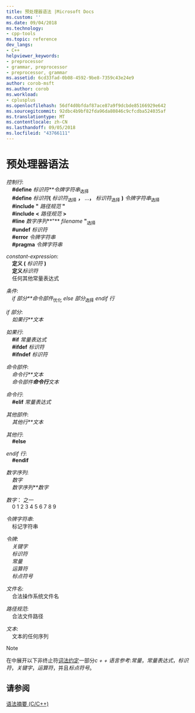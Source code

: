 ```yaml
---
title: 预处理器语法 |Microsoft Docs
ms.custom: ''
ms.date: 09/04/2018
ms.technology:
- cpp-tools
ms.topic: reference
dev_langs:
- C++
helpviewer_keywords:
- preprocessor
- grammar, preprocessor
- preprocessor, grammar
ms.assetid: 6cd33fad-0b08-4592-9be8-7359c43e24e9
author: corob-msft
ms.author: corob
ms.workload:
- cplusplus
ms.openlocfilehash: 56df4d0bfdaf87ace87a9f9dcbde85166929e642
ms.sourcegitcommit: 92dbc4b9bf82fda96da80846c9cfcdba524035af
ms.translationtype: MT
ms.contentlocale: zh-CN
ms.lasthandoff: 09/05/2018
ms.locfileid: "43766111"
---
```

# <a name="preprocessor-grammar"></a>预处理器语法

*控制行*:<br/>
&nbsp;&nbsp;&nbsp;&nbsp;**#define** *标识符**令牌字符串*<sub>选择</sub><br/>
&nbsp;&nbsp;&nbsp;&nbsp;**#define** <em>标识符</em>**(** *标识符*<sub>选择</sub> **，** ...**，** *标识符*<sub>选择</sub> **)** *令牌字符串*<sub>选择</sub><br/>
&nbsp;&nbsp;&nbsp;&nbsp;**#include** **"** *路径规范* **"**<br/>
&nbsp;&nbsp;&nbsp;&nbsp;**#include** **\<** *路径规范* **>**<br/>
&nbsp;&nbsp;&nbsp;&nbsp;**#line** *数字序列***"** *filename* **"**<sub>选择  </sub><br/>
&nbsp;&nbsp;&nbsp;&nbsp;**#undef** *标识符*<br/>
&nbsp;&nbsp;&nbsp;&nbsp;**#error** *令牌字符串*<br/>
&nbsp;&nbsp;&nbsp;&nbsp;**#pragma** *令牌字符串*

*constant-expression*:<br/>
&nbsp;&nbsp;&nbsp;&nbsp;**定义 (** *标识符* **)**<br/>
&nbsp;&nbsp;&nbsp;&nbsp;**定义***标识符*<br/>
&nbsp;&nbsp;&nbsp;&nbsp;任何其他常量表达式

*条件*:<br/>
&nbsp;&nbsp;&nbsp;&nbsp;*if 部分**命令部件*<sub>优化</sub> *else 部分*<sub>选择</sub> *endif 行*

*if 部分*:<br/>
&nbsp;&nbsp;&nbsp;&nbsp;*如果行**文本*

*如果行*:<br/>
&nbsp;&nbsp;&nbsp;&nbsp;**#if** *常量表达式*<br/>
&nbsp;&nbsp;&nbsp;&nbsp;**#ifdef** *标识符*<br/>
&nbsp;&nbsp;&nbsp;&nbsp;**#ifndef** *标识符*

*命令部件*:<br/>
&nbsp;&nbsp;&nbsp;&nbsp;*命令行**文本*<br/>
&nbsp;&nbsp;&nbsp;&nbsp;*命令部件**命令行**文本*

*命令行*:<br/>
&nbsp;&nbsp;&nbsp;&nbsp;**#elif** *常量表达式*

*其他部件*:<br/>
&nbsp;&nbsp;&nbsp;&nbsp;*其他行**文本*

*其他行*:<br/>
&nbsp;&nbsp;&nbsp;&nbsp;**#else**

*endif 行*:<br/>
&nbsp;&nbsp;&nbsp;&nbsp;**#endif**

*数字序列*:<br/>
&nbsp;&nbsp;&nbsp;&nbsp;*数字*<br/>
&nbsp;&nbsp;&nbsp;&nbsp;*数字序列**数字*

*数字*： 之一<br/>
&nbsp;&nbsp;&nbsp;&nbsp;0 1 2 3 4 5 6 7 8 9

*令牌字符串*:<br/>
&nbsp;&nbsp;&nbsp;&nbsp;标记字符串

*令牌*:<br/>
&nbsp;&nbsp;&nbsp;&nbsp;*关键字*<br/>
&nbsp;&nbsp;&nbsp;&nbsp;*标识符*<br/>
&nbsp;&nbsp;&nbsp;&nbsp;*常量*<br/>
&nbsp;&nbsp;&nbsp;&nbsp;*运算符*<br/>
&nbsp;&nbsp;&nbsp;&nbsp;*标点符号*

*文件名*:<br/>
&nbsp;&nbsp;&nbsp;&nbsp;合法操作系统文件名

*路径规范*:<br/>
&nbsp;&nbsp;&nbsp;&nbsp;合法文件路径

*文本*:<br/>
&nbsp;&nbsp;&nbsp;&nbsp;文本的任何序列

> [!NOTE]
> 在中展开以下非终止符[词法约定](../cpp/lexical-conventions.md)一部分*c + + 语言参考*:*常量*，*常量表达式*，*标识符*，*关键字*，*运算符*，并且*标点符号*。

## <a name="see-also"></a>请参阅

[语法摘要 (C/C++)](../preprocessor/grammar-summary-c-cpp.md)